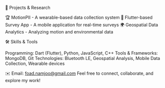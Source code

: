 🚀 Projects & Research

🏆 MotionPII - A wearable-based data collection system
📱 Flutter-based Survey App - A mobile application for real-time surveys
🌍 Geospatial Data Analytics - Analyzing motion and environmental data



🛠️ Skills & Tools

  Programming: Dart (Flutter), Python, JavaScript, C++
  Tools & Frameworks: MongoDB, Git
  Technologies: Bluetooth LE, Geospatial Analysis, Mobile Data Collection, Wearable devices



✉️ Email: foad.namjoo@gmail.com
Feel free to connect, collaborate, and explore my work! 

